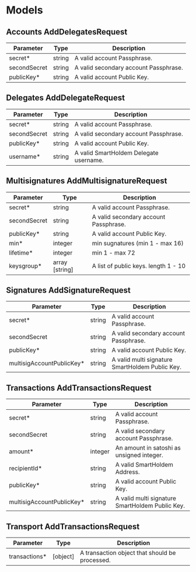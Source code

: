 # Models

## Accounts AddDelegatesRequest

Parameter | Type | Description
--------- | ------- | -----------
secret* | string | A valid account Passphrase.
secondSecret | string | A valid secondary account Passphrase.
publicKey* | string | A valid account Public Key.

## Delegates AddDelegateRequest

Parameter | Type | Description
--------- | ------- | -----------
secret* | string | A valid account Passphrase.
secondSecret | string | A valid secondary account Passphrase.
publicKey* | string | A valid account Public Key.
username* | string | A valid SmartHoldem Delegate username.

## Multisignatures AddMultisignatureRequest

Parameter | Type | Description
--------- | ------- | -----------
secret* | string | A valid account Passphrase.
secondSecret | string | A valid secondary account Passphrase.
publicKey* | string | A valid account Public Key.
min* | integer | min sugnatures (min 1 - max 16)
lifetime* | integer | min 1 - max 72
keysgroup* | array [string] | A list of public keys. length 1 - 10

## Signatures AddSignatureRequest

Parameter | Type | Description
--------- | ------- | -----------
secret* | string | A valid account Passphrase.
secondSecret | string | A valid secondary account Passphrase.
publicKey* | string | A valid account Public Key.
multisigAccountPublicKey* | string | A valid multi signature SmartHoldem Public Key.

## Transactions AddTransactionsRequest

Parameter | Type | Description
--------- | ------- | -----------
secret* | string | A valid account Passphrase.
secondSecret | string | A valid secondary account Passphrase.
amount* | integer | An amount in satoshi as unsigned integer.
recipientId* | string | A valid SmartHoldem Address.
publicKey* | string | A valid account Public Key.
multisigAccountPublicKey* | string | A valid multi signature SmartHoldem Public Key.

## Transport AddTransactionsRequest

Parameter | Type | Description
--------- | ------- | -----------
transactions* | [object] | A transaction object that should be processed.

